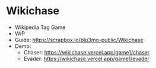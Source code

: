 # Wikichase
- Wikipedia Tag Game
- WIP
- Guide: https://scrapbox.io/blu3mo-public/Wikichase
- Demo:
  - Chaser: https://wikichase.vercel.app/game1/chaser
  - Evader: https://wikichase.vercel.app/game1/evader

